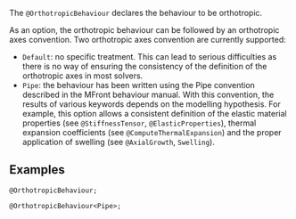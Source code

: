 The `@OrthotropicBehaviour` declares the behaviour to be orthotropic.

As an option, the orthotropic behaviour can be followed by an
orthotropic axes convention. Two orthotropic axes convention are
currently supported:

- `Default`: no specific treatment. This can lead to serious
  difficulties as there is no way of ensuring the consistency of the
  definition of the orthotropic axes in most solvers.
- `Pipe`: the behaviour has been written using the Pipe convention
  described in the MFront behaviour manual. With this convention, the
  results of various keywords depends on the modelling hypothesis. For
  example, this option allows a consistent definition of the elastic
  material properties (see `@StiffnessTensor`, `@ElasticProperties`),
  thermal expansion coefficients (see `@ComputeThermalExpansion`) and
  the proper application of swelling (see `@AxialGrowth`, `Swelling`).

## Examples

~~~~{.cpp}
@OrthotropicBehaviour;
~~~~~~~~~~~~~~~~~~~~~~~~~~~~~~

~~~~{.cpp}
@OrthotropicBehaviour<Pipe>;
~~~~~~~~~~~~~~~~~~~~~~~~~~~~~~
